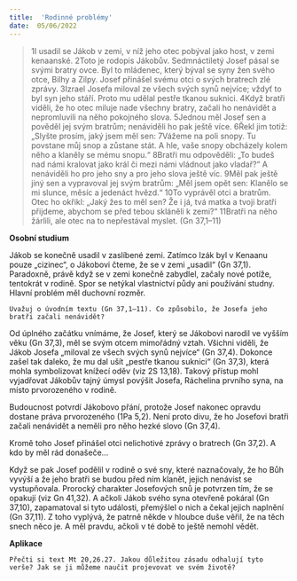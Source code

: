 ```yaml
---
title:  'Rodinné problémy'
date:  05/06/2022
---
```


> <p></p>
> 1I usadil se Jákob v zemi, v níž jeho otec pobýval jako host, v zemi kenaanské. 2Toto je rodopis Jákobův. Sedmnáctiletý Josef pásal se svými bratry ovce. Byl to mládenec, který býval se syny žen svého otce, Bilhy a Zilpy. Josef přinášel svému otci o svých bratrech zlé zprávy. 3Izrael Josefa miloval ze všech svých synů nejvíce; vždyť to byl syn jeho stáří. Proto mu udělal pestře tkanou suknici. 4Když bratři viděli, že ho otec miluje nade všechny bratry, začali ho nenávidět a nepromluvili na něho pokojného slova. 5Jednou měl Josef sen a pověděl jej svým bratrům; nenáviděli ho pak ještě více. 6Řekl jim totiž: „Slyšte prosím, jaký jsem měl sen: 7Vážeme na poli snopy. Tu povstane můj snop a zůstane stát. A hle, vaše snopy obcházely kolem něho a klaněly se mému snopu.“ 8Bratři mu odpověděli: „To budeš nad námi kralovat jako král či mezi námi vládnout jako vladař?“ A nenáviděli ho pro jeho sny a pro jeho slova ještě víc. 9Měl pak ještě jiný sen a vypravoval jej svým bratrům: „Měl jsem opět sen: Klanělo se mi slunce, měsíc a jedenáct hvězd.“ 10To vyprávěl otci a bratrům. Otec ho okřikl: „Jaký žes to měl sen? Že i já, tvá matka a tvoji bratři přijdeme, abychom se před tebou skláněli k zemi?“ 11Bratři na něho žárlili, ale otec na to nepřestával myslet. (Gn 37,1–11)

**Osobní studium**

Jákob se konečně usadil v zaslíbené zemi. Zatímco Izák byl v Kenaanu pouze „cizinec“, o Jákobovi čteme, že se v zemi „usadil“ (Gn 37,1). Paradoxně, právě když se v zemi konečně zabydlel, začaly nové potíže, tentokrát v rodině. Spor se netýkal vlastnictví půdy ani používání studny. Hlavní problém měl duchovní rozměr.

`Uvažuj o úvodním textu (Gn 37,1–11). Co způsobilo, že Josefa jeho bratři začali nenávidět?`

Od úplného začátku vnímáme, že Josef, který se Jákobovi narodil ve vyšším věku (Gn 37,3), měl se svým otcem mimořádný vztah. Všichni viděli, že Jákob Josefa „miloval ze všech svých synů nejvíce“ (Gn 37,4). Dokonce zašel tak daleko, že mu dal ušít „pestře tkanou suknici“ (Gn 37,3), která mohla symbolizovat knížecí oděv (viz 2S 13,18). Takový přístup mohl vyjadřovat Jákobův tajný úmysl povýšit Josefa, Ráchelina prvního syna, na místo prvorozeného v rodině.

Budoucnost potvrdí Jákobovo přání, protože Josef nakonec opravdu dostane práva prvorozeného (1Pa 5,2). Není proto divu, že ho Josefovi bratři začali nenávidět a neměli pro něho hezké slovo (Gn 37,4).

Kromě toho Josef přinášel otci nelichotivé zprávy o bratrech (Gn 37,2). A kdo by měl rád donašeče...

Když se pak Josef podělil v rodině o své sny, které naznačovaly, že ho Bůh vyvýší a že jeho bratři se budou před ním klanět, jejich nenávist se vystupňovala. Prorocký charakter Josefových snů je potvrzen tím, že se opakují (viz Gn 41,32). A ačkoli Jákob svého syna otevřeně pokáral (Gn 37,10), zapamatoval si tyto události, přemýšlel o nich a čekal jejich naplnění (Gn 37,11). Z toho vyplývá, že patrně někde v hloubce duše věřil, že na těch snech něco je. A měl pravdu, ačkoli v té době to ještě nemohl vědět.

**Aplikace**

`Přečti si text Mt 20,26.27. Jakou důležitou zásadu odhalují tyto verše? Jak se ji můžeme naučit projevovat ve svém životě?`